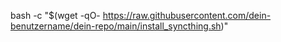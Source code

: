 bash -c "$(wget -qO- https://raw.githubusercontent.com/dein-benutzername/dein-repo/main/install_syncthing.sh)"
